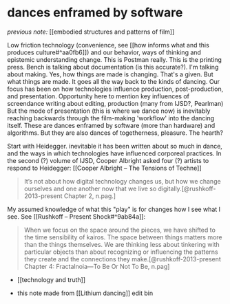 # dances enframed by software

_previous note:_ [[embodied structures and patterns of film]]

Low friction technology (convenience, see [[how informs what and this produces culture#^aa0fb6]]) and our behavior, ways of thinking and epistemic understanding change. This is Postman really. This is the printing press. Bench is talking about documentation (is this accurate?). I'm talking about making. Yes, how things are made is changing. That's a given. But what things are made. It goes all the way back to the kinds of dancing. Our focus has been on how technologies influence production, post-production, and presentation. Opportunity here to mention key influences of screendance writing about editing, production (many from IJSD?, Pearlman) But the mode of presentation (this is where we dance now) is inevitably reaching backwards through the film-making 'workflow' into the dancing itself. These are dances enframed by software (more than hardware) and algorithms. But they are also dances of togetherness, pleasure. The hearth? 

Start with Heidegger. inevitable it has been written about so much in dance, and the ways in which technologies have influenced corporeal practices. In the second (?) volume of IJSD, Cooper Albright asked four (?) artists to respond to Heidegger: [[Cooper Albright – The Tensions of Techne]] 

>It’s not about how digital technology changes us, but how we change ourselves and one another now that we live so digitally.[@rushkoff-2013-present Chapter 2, n.pag.]

My assumed knowledge of what this "play" is for changes how I see what I see. See [[Rushkoff – Present Shock#^9ab84a]]:

> When we focus on the space around the pieces, we have shifted to the time sensibility of kairos. The space between things matters more than the things themselves. We are thinking less about tinkering with particular objects than about recognizing or influencing the patterns they create and the connections they make.[@rushkoff-2013-present Chapter 4: Fractalnoia—To Be Or Not To Be, n.pag]

- [[technology and truth]]

- this note made from [[Lithium dancing]] edit bin